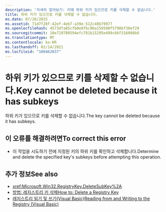 ```yaml
---
description: '자세히 알아보기: 키에 하위 키가 있으므로 키를 삭제할 수 없습니다.'
title: 하위 키가 있으므로 키를 삭제할 수 없습니다.
ms.date: 07/20/2015
ms.assetid: 71d7f28f-42ef-4eb7-a39e-512c40b79977
ms.openlocfilehash: 4573dfa85cfb0e8fbc9ba159500f5798bf30ef29
ms.sourcegitcommit: 10e719780594efc781b15295e499c66f316068b8
ms.translationtype: MT
ms.contentlocale: ko-KR
ms.lasthandoff: 02/14/2021
ms.locfileid: "100462037"
---
```

# <a name="key-cannot-be-deleted-because-it-has-subkeys"></a><span data-ttu-id="b12ee-103">하위 키가 있으므로 키를 삭제할 수 없습니다.</span><span class="sxs-lookup"><span data-stu-id="b12ee-103">Key cannot be deleted because it has subkeys</span></span>

<span data-ttu-id="b12ee-104">하위 키가 있으므로 키를 삭제할 수 없습니다.</span><span class="sxs-lookup"><span data-stu-id="b12ee-104">The key cannot be deleted because it has subkeys.</span></span>  
  
## <a name="to-correct-this-error"></a><span data-ttu-id="b12ee-105">이 오류를 해결하려면</span><span class="sxs-lookup"><span data-stu-id="b12ee-105">To correct this error</span></span>  
  
- <span data-ttu-id="b12ee-106">이 작업을 시도하기 전에 지정된 키의 하위 키를 확인하고 삭제합니다.</span><span class="sxs-lookup"><span data-stu-id="b12ee-106">Determine and delete the specified key's subkeys before attempting this operation.</span></span>  
  
## <a name="see-also"></a><span data-ttu-id="b12ee-107">추가 정보</span><span class="sxs-lookup"><span data-stu-id="b12ee-107">See also</span></span>

- <xref:Microsoft.Win32.RegistryKey.DeleteSubKey%2A>
- [<span data-ttu-id="b12ee-108">방법: 레지스트리 키 삭제</span><span class="sxs-lookup"><span data-stu-id="b12ee-108">How to: Delete a Registry Key</span></span>](../developing-apps/programming/computer-resources/how-to-delete-a-registry-key.md)
- [<span data-ttu-id="b12ee-109">레지스트리 읽기 및 쓰기(Visual Basic)</span><span class="sxs-lookup"><span data-stu-id="b12ee-109">Reading from and Writing to the Registry (Visual Basic)</span></span>](../developing-apps/programming/computer-resources/reading-from-and-writing-to-the-registry.md)
